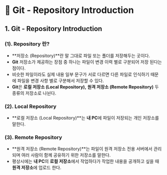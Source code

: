 # 📄 Git - Repository Introduction

## 1. Git - Repository Introduction

### \(1\).  Repository 란?

* **저장소 \(Repository\)**란 말 그대로 파일 또는  폴더를 저장해두는 곳이다.
* **Git** 저장소가 제공하는 장점 중 하나는 파일이 변경 이력 별로 구분되어 저장 된다는 점이다.
* 비슷한 파일이라도 실제 내용 일부 문구가 서로 다르면 다른 파일로 인식하기 때문에 파일을 변경 사항 별로 구분해서 저장할 수 있다.
* **Git**은 **로컬 저장소 \(Local Repository\),** **원격 저장소 \(Remote Repository\)** 두 종류의 저장소로 나뉜다.

### \(2\).  Local Repository

* **로컬 저장소 \(Local Repository\)**는 **내 PC**에 파일이 저장되는 개인 저장소를 말한다.

### \(3\). Remote Repository

* **원격 저장소 \(Remote Repository\)**는 파일이 원격 저장소 전용 서버에서 관리되며 여러 사람이 함께 공유하기 위한 저장소를 말한다.
* 평상시에는 **내 PC**의 **로컬 저장소**에서 작업하다가 작업한 내용을 공개하고 싶을 때 **원격 저장소**에 업로드 한다.







